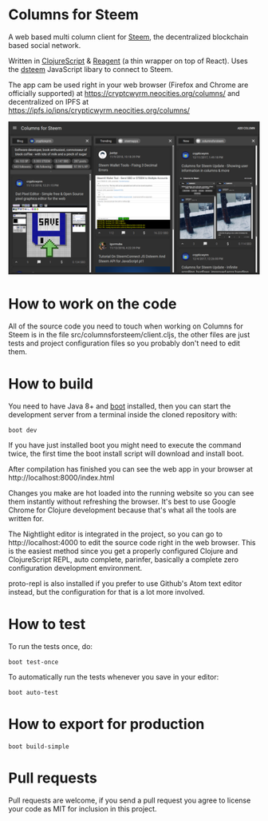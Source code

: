 # Columns for Steem

A web based multi column client for [Steem](https://steemit.com/), the decentralized blockchain based social network.

Written in [ClojureScript](https://clojurescript.org/) & [Reagent](https://reagent-project.github.io/) (a thin wrapper on top of React). Uses the [dsteem](https://github.com/jnordberg/dsteem) JavaScript libary to connect to Steem.

The app cam be used right in your web browser (Firefox and Chrome are officially supported) at https://cryptcwyrm.neocities.org/columns/ and decentralized on IPFS at https://ipfs.io/ipns/crypticwyrm.neocities.org/columns/

![Dark Theme](screenshot_1.png)

# How to work on the code

All of the source code you need to touch when working on Columns for Steem is in the file src/columnsforsteem/client.cljs, the other files are just tests and project configuration files so you probably don't need to edit them.

# How to build

You need to have Java 8+ and [boot](http://boot-clj.com/) installed, then you can start the development server from a terminal inside the cloned repository with:

```
boot dev
```

If you have just installed boot you might need to execute the command twice, the first time the boot install script will download and install boot.

After compilation has finished you can see the web app in your browser at http://localhost:8000/index.html

Changes you make are hot loaded into the running website so you can see them instantly without refreshing the browser. It's best to use Google Chrome for Clojure development because that's what all the tools are written for.

The Nightlight editor is integrated in the project, so you can go to http://localhost:4000 to edit the source code right in the web browser. This is the easiest method since you get a properly configured Clojure and ClojureScript REPL, auto complete, parinfer, basically a complete zero configuration development environment.

proto-repl is also installed if you prefer to use Github's Atom text editor instead, but the configuration for that is a lot more involved.

# How to test

To run the tests once, do:

```
boot test-once
```

To automatically run the tests whenever you save in your editor:

```
boot auto-test
```

# How to export for production

```
boot build-simple
```

# Pull requests

Pull requests are welcome, if you send a pull request you agree to license your code as MIT for inclusion in this project.